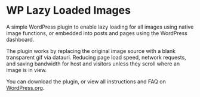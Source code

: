 # WP Lazy Loaded Images

A simple WordPress plugin to enable lazy loading for all images using native image functions, or embedded into posts and pages using the WordPress dashboard.

The plugin works by replacing the original image source with a blank transparent gif via datauri. Reducing page load speed, network requests, and saving bandwidth for host and visitors unless they scroll where an image is in view.

You can download the plugin, or view all instructions and FAQ on [WordPress.org](https://wordpress.org/plugins/wp-lazy-loaded-images/).